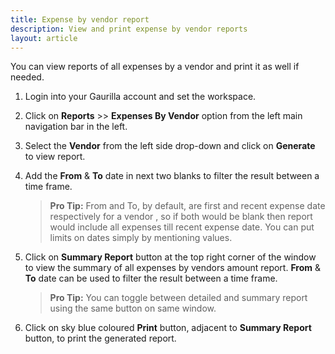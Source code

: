 ```yaml
---
title: Expense by vendor report
description: View and print expense by vendor reports
layout: article
---
```

You can view reports of all expenses by a vendor and print it as well if needed.

1. Login into your Gaurilla account and set the workspace.

2. Click on **Reports** >> **Expenses By Vendor** option from the left main navigation bar in the left.

3. Select the **Vendor** from the left side drop-down and click on **Generate** to view report.

4. Add the **From** & **To** date in next two blanks to filter the result between a time frame.

	> **Pro Tip:** From and To, by default, are first and recent expense date respectively for a vendor , so if both would be blank then report would include all expenses till recent expense date. You can put limits on dates simply by mentioning values.

5. Click on **Summary Report** button at the top right corner of the window to view the summary of all expenses by vendors amount report. **From** & **To** date can be used to filter the result between a time frame.

	> **Pro Tip:** You can toggle between detailed and summary report using the same button on same window. 

6. Click on sky blue coloured **Print** button, adjacent to **Summary Report** button, to print the generated report.